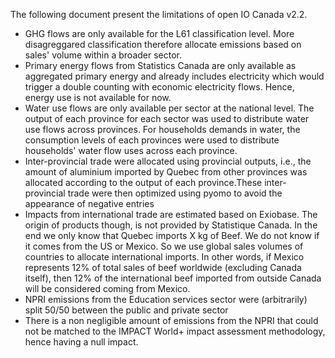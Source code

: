 The following document present the limitations of open IO Canada v2.2.

- GHG flows are only available for the L61 classification level. More disagreggared classification therefore allocate
emissions based on sales' volume within a broader sector.
- Primary energy flows from Statistics Canada are only available as aggregated primary energy and already includes 
electricity which would trigger a double counting with economic electricity flows. Hence, energy use is not available 
for now.
- Water use flows are only available per sector at the national level. The output of each province for each sector was
used to distribute water use flows across provinces. For households demands in water, the consumption levels of each 
provinces were used to distribute households' water flow uses across each province.
- Inter-provincial trade were allocated using provincial outputs, i.e., the amount of aluminium imported by Quebec from 
other provinces was allocated according to the output of each province.These inter-provincial trade were then optimized 
using pyomo to avoid the appearance of negative entries
- Impacts from international trade are estimated based on Exiobase. The origin of products though, is not provided by
Statistique Canada. In the end we only know that Quebec imports X kg of Beef. We do not know if it comes from the US or 
Mexico. So we use global sales volumes of countries to allocate international imports. In other words, if Mexico 
represents 12% of total sales of beef worldwide (excluding Canada itself), then 12% of the international beef imported 
from outside Canada will be considered coming from Mexico.
- NPRI emissions from the Education services sector were (arbitrarily) split 50/50 between the public and private sector
- There is a non negligible amount of emissions from the NPRI that could not be matched to the IMPACT World+ impact 
assessment methodology, hence having a null impact.